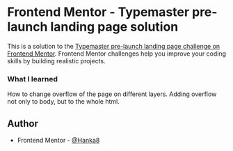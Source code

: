 # Frontend Mentor - Typemaster pre-launch landing page solution

This is a solution to the [Typemaster pre-launch landing page challenge on Frontend Mentor](). Frontend Mentor challenges help you improve your coding skills by building realistic projects.


### What I learned

How to change overflow of the page on different layers. Adding overflow not only to body, but to the whole html.

## Author

- Frontend Mentor - [@Hanka8](https://www.frontendmentor.io/profile/Hanka8)
